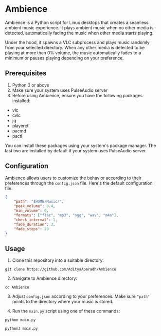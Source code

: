 # Ambience

Ambience is a Python script for Linux desktops that creates a seamless ambient music experience. It plays ambient music when no other media is detected, automatically fading the music when other media starts playing.

Under the hood, it spawns a VLC subprocess and plays music randomly from your selected directory. When any other media is detected to be playing at more than 0% volume, the music automatically fades to a minimum or pauses playing depending on your preference.
## Prerequisites
1. Python 3 or above 
2. Make sure your system uses PulseAudio server
3. Before using Ambience, ensure you have the following packages installed:
- vlc
- cvlc
- jq
- playerctl
- pacmd
- pactl

You can install these packages using your system's package manager. The last two are installed by default if your system uses PulseAudio server.

## Configuration

Ambience allows users to customize the behavior according to their preferences through the `config.json` file. Here's the default configuration file:

```json
{
    "path": "$HOME/Music/",
    "peak_volume": 0.4,
    "min_volume": 0,
    "formats": ["flac", "mp3", "ogg", "wav", "m4a"],
    "check_interval": 1,
    "fade_duration": 3,
    "fade_steps": 20
}
```

## Usage


1. Clone this repository into a suitable directory:
 ```
git clone https://github.com/AdityaAparadh/Ambience
```

2. Navigate to Ambience directory:
```
cd Ambience
```

3. Adjust `config.json` according to your preferences. Make sure `"path"` points to the directory where your music is stored.

  
4. Run the `main.py` script using one of these commands:

```
python main.py
```
```
python3 main.py
```
